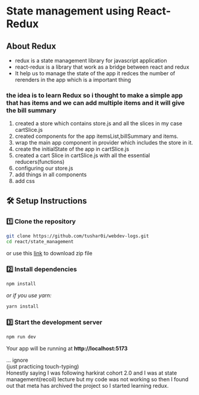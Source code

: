 # State management using React-Redux


## About Redux 
 - redux is a state management library for javascript application 
 - react-redux is a library that work as a bridge between react and redux 
 - It help us to manage the state of the app it redces the number of rerenders in the app which is a important thing

### the idea is to learn Redux so i thought to make a simple app that has items and we can add multiple items and it will give the bill summary 

 1. created a store which contains store.js and all the slices in my case cartSlice.js 
 2. created components for the app itemsList,billSummary and items.
 3. wrap the main app component in provider which includes the store in it.
 4. create the initialState of the app in cartSlice.js
 5. created a cart Slice in cartSlice.js with all the essential reducers(functions)
 6. configuring our store.js
 7. add things in all components
 8. add css


## 🛠️ Setup Instructions

### 1️⃣ Clone the repository
```bash
git clone https://github.com/tushar0i/webdev-logs.git
cd react/state_management
```
or use this [link](https://download-directory.github.io/?url=https%3A%2F%2Fgithub.com%2Ftushar0i%2Fwebdev-logs%2Ftree%2Fmain%2Freact%2Fstate_management) to download zip file

### 2️⃣ Install dependencies
```bash
npm install
```
_or if you use yarn:_
```bash
yarn install
```

### 3️⃣ Start the development server
```bash
npm run dev
```

Your app will be running at **http://localhost:5173**


... ignore \
(just practicing touch-typing) \
Honestly saying I was following harkirat cohort 2.0 and I was at state management(recoil) lecture but my code was not working so then I found out that meta has archived the project so I started learning redux. 
